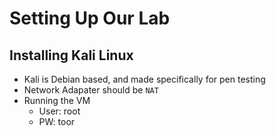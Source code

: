 # Setting Up Our Lab

## Installing Kali Linux
* Kali is Debian based, and made specifically for pen testing
* Network Adapater should be `NAT`
* Running the VM
  * User: root
  * PW: toor

